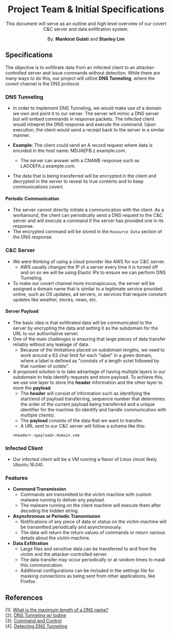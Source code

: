 <h1 align=center>Project Team & Initial Specifications</h1>
<p align=center>This document will serve as an outline and high level overview of our covert C&C server and data exfiltration system.</p>
<p align=center>By: <strong>Mankirat Gulati</strong> and <strong>Stanley Lim</strong></p>

## Specifications
The objective is to exfiltrate data from an infected client to an attacker-controlled server and issue commands without detection. While there are many ways to do this, our project will utilize **DNS Tunneling**, where the covert channel is the DNS protocol. 

### DNS Tunneling
* In order to implement DNS Tunneling, we would make use of a domain we own and point it to our server. The server will mimic a DNS server but will embed commands in response packets. <We can probably add more information about how the embedding is done here.> The infected client would intrepret the DNS response and execute the command. Upon execution, the client would send a receipt back to the server in a similar manner.
  
* **Example**: The client could send an A record request where data is encoded in the host name: MDJAEFB.z.example.com.
  * The server can answer with a CNAME response such as LAOOEFA.z.example.com.

* The data that is being transferred will be encrypted in the client and decrypted in the server to reveal its true contents and to keep communications covert.

#### Periodic Communication
* The server cannot directly initiate a communication with the client. As a workaround, the client can periodically send a DNS request to the C&C server and will execute a command if the server has provided one in its response.
* The encrypted command will be stored in the `Resource Data` section of the DNS response.

### C&C Server
* We were thinking of using a cloud provider like AWS for our C&C server.
  * AWS usually changes the IP of a server every time it is turned off and on so we will be using Elastic IPs to ensure we can perform DNS Tunneling.
* To make our covert channel more inconspicuous, the server will be assigned a domain name that is similar to a legitimate service provided online, such as OS updates, ad servers, or services that require constant updates like weather, stocks, news, etc.

#### Server Payload
* The basic idea is that exfiltrated data will be communicated to the server by encrypting the data and setting it as the subdomain for the URL to our authoritative server.
* One of the main challenges is ensuring that large pieces of data transfer reliably without any leakage of data.
    * Because of the limitations placed on subdomain lengths, we need to work around a 63 char limit for each "label" in a given domain, where a label is defined as "consists of a length octet followed by that number of octets".
* A proposed solution is to take advantage of having multiple layers in our subdomain to help identify requests and store payload. To achieve this, we use one layer to store the **header** information and the other layer to store the **payload**.
    * The **header** will consist of information such as identifying the start/end of payload transferring, sequence number that determines the order of the current payload being transferred and a unique identifier for the machine (to identify and handle communication with multiple clients).
    * The **payload** consists of the data that we want to transfer.
    * A URL sent to our C&C server will follow a schema like this:
    ```
    <header>.<payload>.domain.com
    ```
    
### Infected Client
* Our infected client will be a VM running a flavor of Linux (most likely Ubuntu 16.04).

### Features
* **Command Transmission**
    * Commands are transmitted to the victim machine with custom malware running to deliver any payload.
    * The malware running on the client machine will execute them after decoding the hidden string.
* **Asynchronous or Periodic Transmission**
    * Notifications of any piece of data or status on the victim machine will be transmitted periodically and asynchronously.
    * The data will return the return values of commands or return various details about the victim machine.
* **Data Exfiltration**
    * Large files and sensitive data can be transferred to and from the victim and the attacker-controlled server.
    * The data transfer may occur periodically or at random times to mask this communication.
    * Additional configurations can be included in the settings file for masking connections as being sent from other applications, like Firefox.

## References
[1]. [What is the maximum length of a DNS name?](https://stackoverflow.com/questions/32290167/what-is-the-maximum-length-of-a-dns-name)<br>
[2]. [DNS Tunneling w/ Iodine](https://webcache.googleusercontent.com/search?q=cache:JZvVOFkFdy8J:https://blog.duman.me/dns-tunneling-w-iodine/+&cd=2&hl=en&ct=clnk&gl=us)<br>
[3]. [Command and Control](https://azeria-labs.com/command-and-control/)<br>
[4]. [Detecting DNS Tunneling](https://www.sans.org/reading-room/whitepapers/dns/detecting-dns-tunneling-34152)<br>
